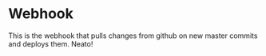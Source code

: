 # Webhook

This is the webhook that pulls changes from github on new master commits and deploys them. Neato!